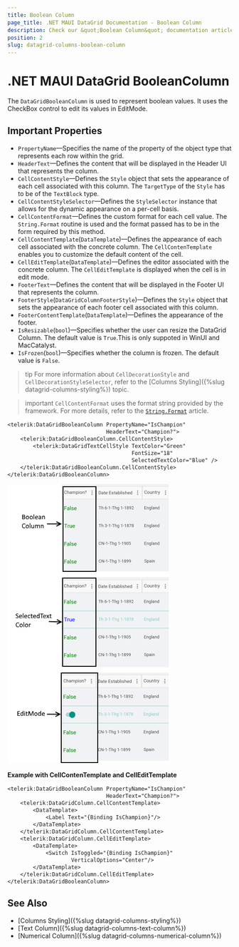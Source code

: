 ```yaml
---
title: Boolean Column
page_title: .NET MAUI DataGrid Documentation - Boolean Column
description: Check our &quot;Boolean Column&quot; documentation article for Telerik DataGrid for .NET MAUI.
position: 2
slug: datagrid-columns-boolean-column
---
```


# .NET MAUI DataGrid BooleanColumn

The `DataGridBooleanColumn` is used to represent boolean values. It uses the CheckBox control to edit its values in EditMode.

## Important Properties

* `PropertyName`&mdash;Specifies the name of the property of the object type that represents each row within the grid.
* `HeaderText`&mdash;Defines the content that will be displayed in the Header UI that represents the column.
* `CellContentStyle`&mdash;Defines the `Style` object that sets the appearance of each cell associated with this column. The `TargetType` of the `Style` has to be of the `TextBlock` type.
* `CellContentStyleSelector`&mdash;Defines the `StyleSelector` instance that allows for the dynamic appearance on a per-cell basis.
* `CellContentFormat`&mdash;Defines the custom format for each cell value. The `String.Format` routine is used and the format passed has to be in the form required by this method.
* `CellContentTemplate`(`DataTemplate`)&mdash;Defines the appearance of each cell associated with the concrete column. The `CellContenTemplate` enables you to customize the default content of the cell.
* `CellEditTemplate`(`DataTemplate`)&mdash;Defines the editor associated with the concrete column. The `CellEditTemplate` is displayed when the cell is in edit mode.
* `FooterText`&mdash;Defines the content that will be displayed in the Footer UI that represents the column.
* `FooterStyle`(`DataGridColumnFooterStyle`)&mdash;Defines the `Style` object that sets the appearance of each footer cell associated with this column.
* `FooterContentTemplate`(`DataTemplate`)&mdash;Defines the appearance of the footer.
* `IsResizable`(`bool`)&mdash;Specifies whether the user can resize the DataGrid Column. The default value is `True`.This is only suppoted in WinUI and MacCatalyst.
* `IsFrozen`(`bool`)&mdash;Specifies whether the column is frozen. The default value is `False`.

>tip For more information about `CellDecorationStyle` and  `CellDecorationStyleSelector`, refer to the [Columns Styling]({%slug datagrid-columns-styling%}) topic.

>important `CellContentFormat` uses the format string provided by the framework. For more details, refer to the [`String.Format`](https://docs.microsoft.com/en-us/dotnet/api/system.string.format?view=netframework-4.8) article.

```XAML
<telerik:DataGridBooleanColumn PropertyName="IsChampion"
                               HeaderText="Champion?">
    <telerik:DataGridBooleanColumn.CellContentStyle>
        <telerik:DataGridTextCellStyle TextColor="Green"
                                       FontSize="18"
                                       SelectedTextColor="Blue" />
    </telerik:DataGridBooleanColumn.CellContentStyle>
</telerik:DataGridBooleanColumn>
```

![DataGrid Boolean Column](images/booleancolumn-overview.png)

**Example with CellContenTemplate and CellEditTemplate**

```XAML
<telerik:DataGridBooleanColumn PropertyName="IsChampion" 
							   HeaderText="Champion?">
	<telerik:DataGridColumn.CellContentTemplate>
		<DataTemplate>
			<Label Text="{Binding IsChampion}"/>
		</DataTemplate>
	</telerik:DataGridColumn.CellContentTemplate>
	<telerik:DataGridColumn.CellEditTemplate>
		<DataTemplate>
			<Switch IsToggled="{Binding IsChampion}"
					VerticalOptions="Center"/>
		</DataTemplate>
	</telerik:DataGridColumn.CellEditTemplate>
</telerik:DataGridBooleanColumn>
```

## See Also

- [Columns Styling]({%slug datagrid-columns-styling%})
- [Text Column]({%slug datagrid-columns-text-column%})
- [Numerical Column]({%slug datagrid-columns-numerical-column%})
